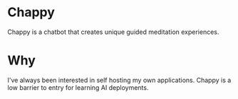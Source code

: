 # Chappy

Chappy is a chatbot that creates unique guided meditation experiences.

# Why

I've always been interested in self hosting my own applications. Chappy is a low barrier to entry for learning AI deployments.
